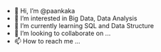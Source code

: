 - 👋 Hi, I’m @paankaka
- 👀 I’m interested in Big Data, Data Analysis
- 🌱 I’m currently learning SQL and Data Structure
- 💞️ I’m looking to collaborate on ...
- 📫 How to reach me ...

<!---
paankaka/paankaka is a ✨ special ✨ repository because its `README.md` (this file) appears on your GitHub profile.
You can click the Preview link to take a look at your changes.
--->
